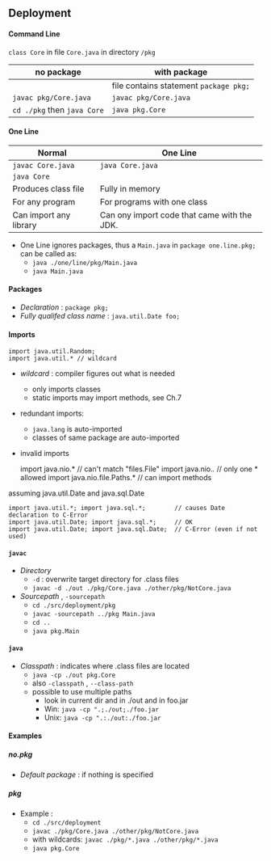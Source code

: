 ## Deployment

#### Command Line
`class Core` in file `Core.java` in directory `/pkg` 
        
| no package | with package
---|---
| | file contains statement `package pkg;`  
`javac pkg/Core.java` | `javac pkg/Core.java`
`cd ./pkg` then `java Core` | `java pkg.Core`
 
 
        

#### One Line 
Normal | One Line
---|---
`javac Core.java` | `java Core.java`
`java Core` | 
Produces class file | Fully in memory
For any program | For programs with one class
Can import any library | Can ony import code that came with the JDK.

* One Line ignores packages, thus a `Main.java` in `package one.line.pkg;` can be called as:
    * `java ./one/line/pkg/Main.java`
    * `java Main.java`






#### Packages
* _Declaration_ : `package pkg;`
* _Fully qualifed class name_ : `java.util.Date foo;`

#### Imports

    import java.util.Random;
    import java.util.* // wildcard
* _wildcard_ : compiler figures out what is needed
    * only imports classes
    * static imports may import methods, see Ch.7
* redundant imports:
    * `java.lang` is auto-imported
    * classes of same package are auto-imported
* invalid imports


    import java.nio.*              // can't match "files.File"
    import java.nio.*.*            // only one * allowed
    import java.nio.file.Paths.*   // can import methods
    
assuming java.util.Date and java.sql.Date
    
    import java.util.*; import java.sql.*;        // causes Date declaration to C-Error 
    import java.util.Date; import java.sql.*;     // OK
    import java.util.Date; import java.sql.Date;  // C-Error (even if not used)
    



#### `javac`
* _Directory_ 
    * `-d` : overwrite target directory for .class files 
    * `javac -d ./out ./pkg/Core.java ./other/pkg/NotCore.java `
* _Sourcepath_ , `-sourcepath`
    * `cd ./src/deployment/pkg`
    * `javac -sourcepath ../pkg Main.java`
    * `cd ..`
    * `java pkg.Main`


#### `java`
* _Classpath_ : indicates where .class files are located
    * `java -cp ./out pkg.Core`
    * also `-classpath` , `--class-path`
    * possible to use multiple paths
        * look in current dir and in ./out and in foo.jar
        * Win: `java -cp ".;./out;./foo.jar`
        * Unix: `java -cp ".:./out:./foo.jar`


    
 
#### Examples
##### no.pkg
* _Default package_ : if nothing is specified
##### pkg

* Example : 
    * `cd ./src/deployment`
    * `javac ./pkg/Core.java ./other/pkg/NotCore.java`
    * with wildcards: `javac ./pkg/*.java ./other/pkg/*.java`
    * `java pkg.Core`
